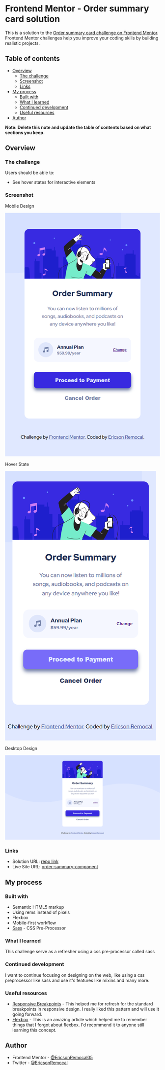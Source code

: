 # Frontend Mentor - Order summary card solution

This is a solution to the [Order summary card challenge on Frontend Mentor](https://www.frontendmentor.io/challenges/order-summary-component-QlPmajDUj). Frontend Mentor challenges help you improve your coding skills by building realistic projects.

## Table of contents

- [Overview](#overview)
  - [The challenge](#the-challenge)
  - [Screenshot](#screenshot)
  - [Links](#links)
- [My process](#my-process)
  - [Built with](#built-with)
  - [What I learned](#what-i-learned)
  - [Continued development](#continued-development)
  - [Useful resources](#useful-resources)
- [Author](#author)

**Note: Delete this note and update the table of contents based on what sections you keep.**

## Overview

### The challenge

Users should be able to:

- See hover states for interactive elements

### Screenshot

Mobile Design

![Mobile Design Preview](./screenshots/mobile-design.png)

Hover State

![Hover State Preview](./screenshots/hover-state.png)

Desktop Design

![Desktop Design Preview](./screenshots/desktop-design.png)

### Links

- Solution URL: [repo link](https://github.com/EricsonRemocal05/frontendmentor-challenges/tree/main/order-summary-component)
- Live Site URL: [order-summary-component](https://romantic-hamilton-1367f7.netlify.app/)

## My process

### Built with

- Semantic HTML5 markup
- Using rems instead of pixels
- Flexbox
- Mobile-first workflow
- [Sass](https://sass-lang.com/) - CSS Pre-Processor

### What I learned

This challenge serve as a refresher using a css pre-processor called sass

### Continued development

I want to continue focusing on designing on the web, like using a css preprocessor like sass and use it's features like mixins and many more.

### Useful resources

- [Responsive Breakpoints](https://www.freecodecamp.org/news/css-media-queries-breakpoints-media-types-standard-resolutions-and-more/) - This helped me for refresh for the standard breakpoints in responsive design. I really liked this pattern and will use it going forward.
- [Flexbox](https://css-tricks.com/snippets/css/a-guide-to-flexbox/) - This is an amazing article which helped me to remember things that I forgot about flexbox. I'd recommend it to anyone still learning this concept.

## Author

<!-- - Website - [Add your name here](https://www.your-site.com) -->

- Frontend Mentor - [@EricsonRemocal05](https://www.frontendmentor.io/profile/EricsonRemocal05)
- Twitter - [@EricsonRemocal](https://twitter.com/EricsonRemocal)

